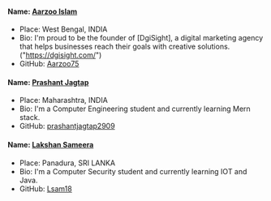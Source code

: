 #### Name: [Aarzoo Islam](https://github.com/Aarzoo75)
- Place: West Bengal, INDIA
- Bio: I'm proud to be the founder of [DgiSight], a digital marketing agency that helps businesses reach their goals with creative solutions.("https://dgisight.com/")
- GitHub: [Aarzoo75](https://github.com/Aarzoo75)


#### Name: [Prashant Jagtap](https://github.com/prashantjagtap2909)
- Place: Maharashtra, INDIA
- Bio: I'm a Computer Engineering student and currently learning Mern stack.
- GitHub: [prashantjagtap2909](https://github.com/prashantjagtap2909)

#### Name: [Lakshan Sameera](https://github.com/Lsam18)
- Place: Panadura, SRI LANKA
- Bio: I'm a Computer Security student and currently learning IOT and Java.
- GitHub: [Lsam18](https://github.com/Lsam18)
